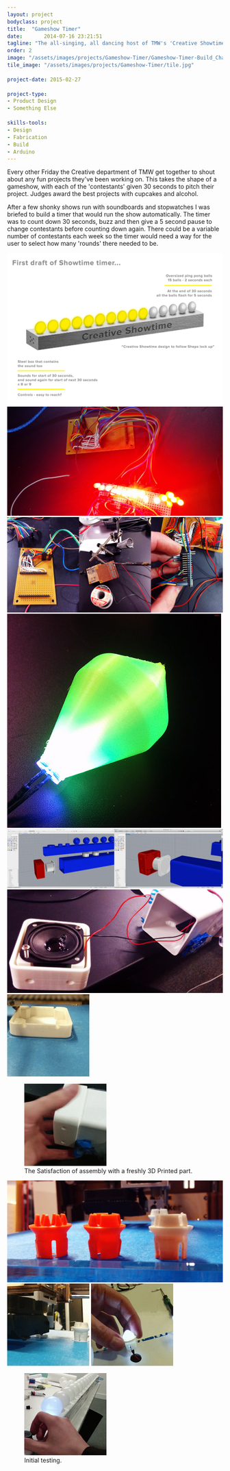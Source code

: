 ```yaml
---
layout: project
bodyclass: project
title:  "Gameshow Timer"
date:   	2014-07-16 23:21:51
tagline: "The all-singing, all dancing host of TMW's 'Creative Showtime'"
order: 2
image: "/assets/images/projects/Gameshow-Timer/Gameshow-Timer-Build_Chaos.jpg"
tile_image: "/assets/images/projects/Gameshow-Timer/tile.jpg"

project-date: 2015-02-27

project-type:
- Product Design
- Something Else

skills-tools: 
- Design
- Fabrication
- Build
- Arduino
---
```


<!-- <video width="100%" preload="auto" loop="loop" autoplay muted> 
  <source src="/assets/videos/Pi-Booth-Usage.mp4" type="video/mp4" />
  Your browser does not support the video tag.
</video> -->

Every other Friday the Creative department of TMW get together to shout about any fun projects they've been working on. This takes the shape of a gameshow, with each of the 'contestants' given 30 seconds to pitch their project. Judges award the best projects with cupcakes and alcohol.

After a few shonky shows run with soundboards and stopwatches I was briefed to build a timer that would run the show automatically. The timer was to count down 30 seconds, buzz and then give a 5 second pause to change contestants before counting down again. There could be a variable number of contestants each week so the timer would need a way for the user to select how many 'rounds' there needed to be.

<img src="/assets/images/projects/Gameshow-Timer/Gameshow-Timer-Brief.jpg" />

<img src="/assets/images/projects/Gameshow-Timer/Gameshow-Timer-Shift_Register_Test_Arduino.jpg" />

<img src="/assets/images/projects/Gameshow-Timer/Gameshow-Timer-Shift_Register-Proto_Board_Soldering-Arduino.jpg" />

<img src="/assets/images/projects/Gameshow-Timer/Gameshow-Timer-3D_Printed_LED_Bulb.jpg" />

<img src="/assets/images/projects/Gameshow-Timer/Gameshow-Timer-CAD_Exploded_View.jpg" />

<img src="/assets/images/projects/Gameshow-Timer/Gameshow-Timer-3D_Printed_End_Cap_With_Speaker.jpg" />

<img src="/assets/images/projects/Gameshow-Timer/Gameshow-Timer-3D_Printing_End_Cap.gif" />

<figure class="giffy">
	<img src="/assets/images/projects/Gameshow-Timer/Gameshow-Timer-3D_Printed_End_Cap_With_Speaker_Assembly.gif" />
	<figcaption>The Satisfaction of assembly with a freshly 3D Printed part.</figcaption>
</figure>


<img src="/assets/images/projects/Gameshow-Timer/Gameshow-Timer-LED_Bezel_Design_Iterations.jpg" />

<img src="/assets/images/projects/Gameshow-Timer/Gameshow-Timer-3D_Printing_LED_Bezel_Clip.gif" />

<img src="/assets/images/projects/Gameshow-Timer/Gameshow-Timer-3D_Printed_LED_Bezel_Assembly.gif" />


<figure class="giffy">
	<img src="/assets/images/projects/Gameshow-Timer/Gameshow-Timer-Testing.gif" />
	<figcaption>Initial testing.</figcaption>
</figure>